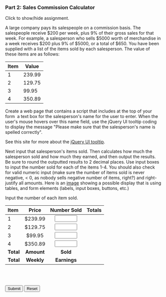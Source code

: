 ### Part 2: Sales Commission Calculator

<p id="flip">Click to show/hide assignment.</p>
<div id="panel">

A large company pays its salespeople on a commission basis. The salespeople receive $200 per week, plus 9% of their gross sales for that week. For example, a salesperson who sells $5000 worth of merchandise in a week receives $200 plus 9% of $5000, or a total of $650. You have been supplied with a list of the items sold by each salesperson. The value of these items are as follows:

|Item|Value|
|-|-|
|1|239.99|
|2|129.75|
|3|99.95|
|4|350.89|

Create a web page that contains a script that includes at the top of your form  a text box for the salesperson's name for the user to enter. When the user's mouse hovers over this name field, use the jQuery UI tooltip coding to display the message "Please make sure that the salesperson's name is spelled correctly".

See this site for more about the [jQuery UI tooltip](http://jqueryui.com/tooltip/).  

Next input that salesperson's items sold. Then calculates how much the salesperson sold and how much they earned, and then output the results. Be sure to round the outputted results to 2 decimal places. Use input boxes to input the number sold for each of the items 1-4. You should also check for valid numeric input (make sure the number of items sold is never negative, < 0, as nobody sells negative number of items, right?) and right-justify all amounts. Here is an [image](https://ccsf.instructure.com/courses/45830/files/5904950/preview) showing a possible display that is using tables, and form elements (labels, input boxes, buttons, etc.) 
</div>

<section class="body">
Input the number of each item sold.
<div class="row">
<form name="myform">
<div class="one-half column">



|Item|Price| Number Sold | Totals |
|:-|:--:|:---:|---:|
|1| $239.99 | <input type="number" name="item1" min="0" max="1000" step="1" required>|<div id="item1"></div> |
|2| $129.75 | <input type="number" name="item2" min="0" max="1000" step="1" required>|<div id="item2"></div> |
|3| $99.95 | <input type="number" name="item3" min="0" max="1000" step="1" required>|<div id="item3"></div> |
|4| $350.89 | <input type="number" name="item4" min="0" max="1000" step="1" required>|<div id="item4"></div> |
| **Total**| **Amount**| **Sold**| <div id="totalSold"></div> |
| **Total**| **Weekly**| **Earnings**| <div id="totalEarnings"></div> |
</div>
<div class="one-half column">
<br><br>
<div id="salesperson"></div>
<div id="messages"></div>
<br>
<input type="button" class="button-primary" onclick="calc()" value="Submit">
<input type="reset" value="Reset" id="reset">
</div>
</form>
</div>
</section>


<script>
const displayResults = (message = "", item1 = 0, item2 = 0, item3 = 0, item4 = 0, ts = 0, te = 0) => {
        $("#messages").text(message);
        $("#item1").text(item1.toFixed(2));
        $("#item2").text(item2.toFixed(2));
        $("#item3").text(item3.toFixed(2));
        $("#item4").text(item4.toFixed(2));
        $("#totalSold").text(ts.toFixed(2));
        $("#totalEarnings").text(te.toFixed(2));
}

function calc(){
    const errMessage = "Invalid input! You can't sell less than none of any item, and your salesperson needs a name.";

    let sales = {
        "i1": parseFloat(document.forms["myform"].elements["item1"].value),
        "i2": parseFloat(document.forms["myform"].elements["item2"].value),
        "i3": parseFloat(document.forms["myform"].elements["item3"].value),
        "i4": parseFloat(document.forms["myform"].elements["item4"].value),
        "salesperson": document.forms["myform"].elements["salesperson"].value,
        "i1t": () => Math.round(sales.i1 * 23999) / 100,
        "i2t": () => Math.round(sales.i2 * 12975) / 100,
        "i3t": () => Math.round(sales.i3 * 9995) / 100,
        "i4t": () => Math.round(sales.i4 * 35089) / 100,
        "ts": () => sales.i1t() + sales.i2t() + sales.i3t() + sales.i4t(),
        "te": () => sales.ts() * .09 + 200
    }
    if 
        (Number.isNaN(sales.i1) || Number.isNaN(sales.i2) || Number.isNaN(sales.i3) || Number.isNaN(sales.i4) || 0 > sales.i1 || 0 > sales.i2 || 0 > sales.i3 || 0 > sales.i4 || sales.salesperson == "") {
        displayResults(errMessage);
    } else { 
        displayResults("", sales.i1t(), sales.i2t(), sales.i3t(), sales.i4t(), sales.ts(), sales.te());
    }
}

window.addEventListener('load', function () {
    $('#reset').click(displayResults());
    $('#salesperson').html('<label for="salesperson">Salesperson:</label><br> <input type="text" id="salesperson" title="Please be cognizant of spelling!" name="salesperson" required><span class="validity"></span>');
    displayResults();
    $("#salesperson").tooltip();
    });        
</script>